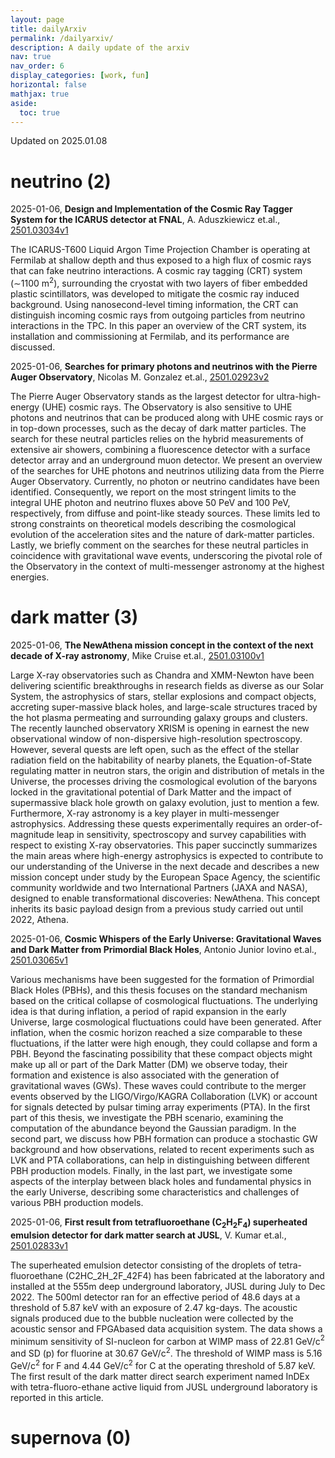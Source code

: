 ```yaml
---
layout: page
title: dailyArxiv
permalink: /dailyarxiv/
description: A daily update of the arxiv
nav: true
nav_order: 6
display_categories: [work, fun]
horizontal: false
mathjax: true
aside:
  toc: true
---
```


 Updated on 2025.01.08
# neutrino (2)

2025-01-06, **Design and Implementation of the Cosmic Ray Tagger System for the ICARUS detector at FNAL**, A. Aduszkiewicz et.al., [2501.03034v1](http://arxiv.org/abs/2501.03034v1)

 The ICARUS-T600 Liquid Argon Time Projection Chamber is operating at Fermilab at shallow depth and thus exposed to a high flux of cosmic rays that can fake neutrino interactions. A cosmic ray tagging (CRT) system ($\sim$1100 m$^2$), surrounding the cryostat with two layers of fiber embedded plastic scintillators, was developed to mitigate the cosmic ray induced background. Using nanosecond-level timing information, the CRT can distinguish incoming cosmic rays from outgoing particles from neutrino interactions in the TPC. In this paper an overview of the CRT system, its installation and commissioning at Fermilab, and its performance are discussed.

2025-01-06, **Searches for primary photons and neutrinos with the Pierre Auger Observatory**, Nicolas M. Gonzalez et.al., [2501.02923v2](http://arxiv.org/abs/2501.02923v2)

 The Pierre Auger Observatory stands as the largest detector for ultra-high-energy (UHE) cosmic rays. The Observatory is also sensitive to UHE photons and neutrinos that can be produced along with UHE cosmic rays or in top-down processes, such as the decay of dark matter particles. The search for these neutral particles relies on the hybrid measurements of extensive air showers, combining a fluorescence detector with a surface detector array and an underground muon detector. We present an overview of the searches for UHE photons and neutrinos utilizing data from the Pierre Auger Observatory. Currently, no photon or neutrino candidates have been identified. Consequently, we report on the most stringent limits to the integral UHE photon and neutrino fluxes above 50 PeV and 100 PeV, respectively, from diffuse and point-like steady sources. These limits led to strong constraints on theoretical models describing the cosmological evolution of the acceleration sites and the nature of dark-matter particles. Lastly, we briefly comment on the searches for these neutral particles in coincidence with gravitational wave events, underscoring the pivotal role of the Observatory in the context of multi-messenger astronomy at the highest energies.

# dark matter (3)

2025-01-06, **The NewAthena mission concept in the context of the next decade of X-ray astronomy**, Mike Cruise et.al., [2501.03100v1](http://arxiv.org/abs/2501.03100v1)

 Large X-ray observatories such as Chandra and XMM-Newton have been delivering scientific breakthroughs in research fields as diverse as our Solar System, the astrophysics of stars, stellar explosions and compact objects, accreting super-massive black holes, and large-scale structures traced by the hot plasma permeating and surrounding galaxy groups and clusters. The recently launched observatory XRISM is opening in earnest the new observational window of non-dispersive high-resolution spectroscopy. However, several quests are left open, such as the effect of the stellar radiation field on the habitability of nearby planets, the Equation-of-State regulating matter in neutron stars, the origin and distribution of metals in the Universe, the processes driving the cosmological evolution of the baryons locked in the gravitational potential of Dark Matter and the impact of supermassive black hole growth on galaxy evolution, just to mention a few. Furthermore, X-ray astronomy is a key player in multi-messenger astrophysics. Addressing these quests experimentally requires an order-of-magnitude leap in sensitivity, spectroscopy and survey capabilities with respect to existing X-ray observatories. This paper succinctly summarizes the main areas where high-energy astrophysics is expected to contribute to our understanding of the Universe in the next decade and describes a new mission concept under study by the European Space Agency, the scientific community worldwide and two International Partners (JAXA and NASA), designed to enable transformational discoveries: NewAthena. This concept inherits its basic payload design from a previous study carried out until 2022, Athena.

2025-01-06, **Cosmic Whispers of the Early Universe: Gravitational Waves and Dark Matter from Primordial Black Holes**, Antonio Junior Iovino et.al., [2501.03065v1](http://arxiv.org/abs/2501.03065v1)

 Various mechanisms have been suggested for the formation of Primordial Black Holes (PBHs), and this thesis focuses on the standard mechanism based on the critical collapse of cosmological fluctuations. The underlying idea is that during inflation, a period of rapid expansion in the early Universe, large cosmological fluctuations could have been generated. After inflation, when the cosmic horizon reached a size comparable to these fluctuations, if the latter were high enough, they could collapse and form a PBH.   Beyond the fascinating possibility that these compact objects might make up all or part of the Dark Matter (DM) we observe today, their formation and existence is also associated with the generation of gravitational waves (GWs). These waves could contribute to the merger events observed by the LIGO/Virgo/KAGRA Collaboration (LVK) or account for signals detected by pulsar timing array experiments (PTA). In the first part of this thesis, we investigate the PBH scenario, examining the computation of the abundance beyond the Gaussian paradigm. In the second part, we discuss how PBH formation can produce a stochastic GW background and how observations, related to recent experiments such as LVK and PTA collaborations, can help in distinguishing between different PBH production models. Finally, in the last part, we investigate some aspects of the interplay between black holes and fundamental physics in the early Universe, describing some characteristics and challenges of various PBH production models.

2025-01-06, **First result from tetrafluoroethane (C$_2$H$_2$F$_4$) superheated emulsion detector for dark matter search at JUSL**, V. Kumar et.al., [2501.02833v1](http://arxiv.org/abs/2501.02833v1)

 The superheated emulsion detector consisting of the droplets of tetra-fluoroethane (C2HC$\_2$H$\_2$F$\_4$2F4) has been fabricated at the laboratory and installed at the 555m deep underground laboratory, JUSL during July to Dec 2022. The 500ml detector ran for an effective period of 48.6 days at a threshold of 5.87 keV with an exposure of 2.47 kg-days. The acoustic signals produced due to the bubble nucleation were collected by the acoustic sensor and FPGAbased data acquisition system. The data shows a minimum sensitivity of SI-nucleon for carbon at WIMP mass of 22.81 GeV/c$^2$ and SD (p) for fluorine at 30.67 GeV/c$^2$. The threshold of WIMP mass is 5.16 GeV/c$^2$ for F and 4.44 GeV/c$^2$ for C at the operating threshold of 5.87 keV. The first result of the dark matter direct search experiment named InDEx with tetra-fluoro-ethane active liquid from JUSL underground laboratory is reported in this article.

# supernova (0)

